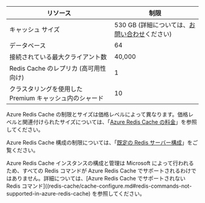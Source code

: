 | リソース | 制限 |
| --- | --- |
| キャッシュ サイズ |530 GB (詳細については、[お問い合わせ](mailto:wapteams@microsoft.com?subject=Redis%20Cache%20quota%20increase)ください) |
| データベース |64 |
| 接続されている最大クライアント数 |40,000 |
| Redis Cache のレプリカ (高可用性向け) |1 |
| クラスタリングを使用した Premium キャッシュ内のシャード |10 |

Azure Redis Cache の制限とサイズは価格レベルによって異なります。価格レベルと関連付けられたサイズについては、「[Azure Redis Cache の料金](https://azure.microsoft.com/pricing/details/cache/)」を参照してください。

Azure Redis Cache 構成の制限については、「[既定の Redis サーバー構成](../articles/redis-cache/cache-configure.md#default-redis-server-configuration)」をご覧ください。

Azure Redis Cache インスタンスの構成と管理は Microsoft によって行われるため、すべての Redis コマンドが Azure Redis Cache でサポートされるわけではありません。詳細については、[Azure Redis Cache でサポートされない Redis コマンド]((redis-cache/cache-configure.md#redis-commands-not-supported-in-azure-redis-cache) を参照してください。

<!---HONumber=AcomDC_0525_2016-->